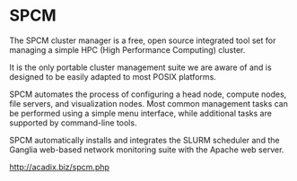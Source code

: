 SPCM
====

The SPCM cluster manager is a free, open source integrated tool set for managing a simple HPC (High Performance Computing) cluster.

It is the only portable cluster management suite we are aware of and is designed to be easily adapted to most POSIX platforms.

SPCM automates the process of configuring a head node, compute nodes, file servers, and visualization nodes. Most common management tasks can be performed using a simple menu interface, while additional tasks are supported by command-line tools.

SPCM automatically installs and integrates the SLURM scheduler and the Ganglia web-based network monitoring suite with the Apache web server. 

http://acadix.biz/spcm.php

